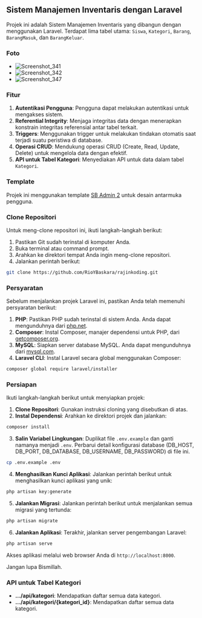 ## Sistem Manajemen Inventaris dengan Laravel

Projek ini adalah Sistem Manajemen Inventaris yang dibangun dengan menggunakan Laravel. Terdapat lima tabel utama: `Siswa`, `Kategori`, `Barang`, `BarangMasuk`, dan `BarangKeluar`.

### Foto
- ![Screenshot_341](https://github.com/RioYBaskara/rajinkoding/assets/156874101/382c653e-0c4e-4799-b326-7818b53ef585)
- ![Screenshot_342](https://github.com/RioYBaskara/rajinkoding/assets/156874101/6240f9f7-587d-41f7-9afe-93241a2d0b11)
- ![Screenshot_347](https://github.com/RioYBaskara/rajinkoding/assets/156874101/f8a2f73e-b689-474b-846a-104fc368e2a8)

### Fitur

1. **Autentikasi Pengguna**: Pengguna dapat melakukan autentikasi untuk mengakses sistem.
2. **Referential Integrity**: Menjaga integritas data dengan menerapkan konstrain integritas referensial antar tabel terkait.
3. **Triggers**: Menggunakan trigger untuk melakukan tindakan otomatis saat terjadi suatu peristiwa di database.
4. **Operasi CRUD**: Mendukung operasi CRUD (Create, Read, Update, Delete) untuk mengelola data dengan efektif.
5. **API untuk Tabel Kategori**: Menyediakan API untuk data dalam tabel `Kategori`.

### Template

Projek ini menggunakan template [SB Admin 2](https://startbootstrap.com/theme/sb-admin-2) untuk desain antarmuka pengguna.

### Clone Repositori

Untuk meng-clone repositori ini, ikuti langkah-langkah berikut:

1. Pastikan Git sudah terinstal di komputer Anda.
2. Buka terminal atau command prompt.
3. Arahkan ke direktori tempat Anda ingin meng-clone repositori.
4. Jalankan perintah berikut:

```bash
git clone https://github.com/RioYBaskara/rajinkoding.git
```

### Persyaratan

Sebelum menjalankan projek Laravel ini, pastikan Anda telah memenuhi persyaratan berikut:

1. **PHP**: Pastikan PHP sudah terinstal di sistem Anda. Anda dapat mengunduhnya dari [php.net](https://www.php.net/downloads).
2. **Composer**: Instal Composer, manajer dependensi untuk PHP, dari [getcomposer.org](https://getcomposer.org/download/).
3. **MySQL**: Siapkan server database MySQL. Anda dapat mengunduhnya dari [mysql.com](https://dev.mysql.com/downloads/).
4. **Laravel CLI**: Instal Laravel secara global menggunakan Composer:

```bash
composer global require laravel/installer
```

### Persiapan

Ikuti langkah-langkah berikut untuk menyiapkan projek:

1. **Clone Repositori**: Gunakan instruksi cloning yang disebutkan di atas.
2. **Instal Dependensi**: Arahkan ke direktori projek dan jalankan:

```bash
composer install
```

3. **Salin Variabel Lingkungan**: Duplikat file `.env.example` dan ganti namanya menjadi `.env`. Perbarui detail konfigurasi database (DB_HOST, DB_PORT, DB_DATABASE, DB_USERNAME, DB_PASSWORD) di file ini.

```bash
cp .env.example .env
```

4. **Menghasilkan Kunci Aplikasi**: Jalankan perintah berikut untuk menghasilkan kunci aplikasi yang unik:

```bash
php artisan key:generate
```

5. **Jalankan Migrasi**: Jalankan perintah berikut untuk menjalankan semua migrasi yang tertunda:

```bash
php artisan migrate
```

6. **Jalankan Aplikasi**: Terakhir, jalankan server pengembangan Laravel:

```bash
php artisan serve
```

Akses aplikasi melalui web browser Anda di `http://localhost:8000`.

Jangan lupa Bismillah.

### API untuk Tabel Kategori

- **.../api/kategori**: Mendapatkan daftar semua data kategori.
- **.../api/kategori/{kategori_id}**: Mendapatkan daftar semua data kategori.
